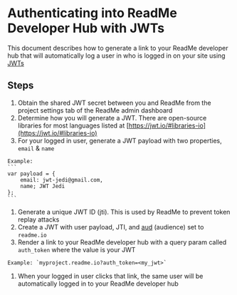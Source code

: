 # Authenticating into ReadMe Developer Hub with JWTs

This document describes how to generate a link to your ReadMe developer hub that will automatically log a user in 
who is logged in on your site using [JWTs](https://jwt.io/)


## Steps
  1. Obtain the shared JWT secret between you and ReadMe from the project settings tab of the ReadMe admin dashboard
  1. Determine how you will generate a JWT. There are open-source libraries for most languages listed at [https://jwt.io/#libraries-io](https://jwt.io/#libraries-io)
  1. For your logged in user, generate a JWT payload with two properties, `email` & `name`
    
    Example:
    ```
    var payload = {
        email: jwt-jedi@gmail.com,
        name; JWT Jedi
    };
    ```
  1. Generate a unique JWT ID (jti). This is used by ReadMe to prevent token replay attacks
  1. Create a JWT with user payload, JTI, and [aud](https://self-issued.info/docs/draft-ietf-oauth-json-web-token.html#rfc.section.4.1.3) (audience) set to `readme.io`
  1. Render a link to your ReadMe developer hub with a query param called `auth_token` where the value is your JWT
    
    Example: `myproject.readme.io?auth_token=<my_jwt>`
     
  1. When your logged in user clicks that link, the same user will be automatically logged in to your ReadMe developer hub
   
  